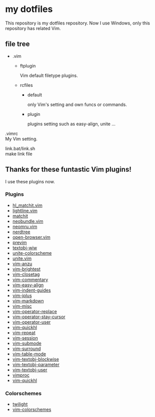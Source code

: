 # my dotfiles

This repository is my dotfiles repository.
Now I use Windows, only this repository has related Vim.

## file tree

+ .vim

    + ftplugin

        Vim default filetype plugins.  

    + rcfiles

        + default

            only Vim's setting and own funcs or commands.  

        + plugin

            plugins setting such as easy-align, unite ...  

.vimrc  
My Vim setting.  

link.bat/link.sh  
make link file  

## Thanks for these funtastic Vim plugins!

I use these plugins now.

### Plugins

+ [hl_matchit.vim](https://github.com/vimtaku/hl_matchit.vim)
+ [lightline.vim](https://github.com/itchyny/lightline.vim)
+ [matchit](https://github.com/tmhedberg/matchit)
+ [neobundle.vim](https://github.com/Shougo/neobundle.vim)
+ [neomru.vim](https://github.com/Shougo/neomru.vim)
+ [nerdtree](https://github.com/scrooloose/nerdtree)
+ [open-browser.vim](https://github.com/tyru/open-browser.vim)
+ [previm](https://github.com/kannokanno/previm)
+ [textobj-wiw](h1mesuke/textobj-wiw)
+ [unite-colorscheme](https://github.com/ujihisa/unite-colorscheme)
+ [unite.vim](https://github.com/Shougo/unite.vim)
+ [vim-anzu](https://github.com/osyo-manga/vim-anzu)
+ [vim-brightest](https://github.com/osyo-manga/vim-brightest)
+ [vim-closetag](https://github.com/alvan/vim-closetag)
+ [vim-commentary](https://github.com/tpope/vim-commentary)
+ [vim-easy-align](https://github.com/junegunn/vim-easy-align)
+ [vim-indent-guides](https://github.com/nathanaelkane/vim-indent-guides)
+ [vim-jplus](https://github.com/osyo-manga/vim-jplus)
+ [vim-markdown](https://github.com/plasticboy/vim-markdown)
+ [vim-misc](https://github.com/xolox/vim-misc)
+ [vim-operator-replace](https://github.com/kana/vim-operator-replace)
+ [vim-operator-stay-cursor](https://github.com/osyo-manga/vim-operator-stay-cursor)
+ [vim-operator-user](https://github.com/kana/vim-operator-user)
+ [vim-quickhl](https://github.com/t9md/vim-quickhl)
+ [vim-repeat](https://github.com/tpope/vim-repeat)
+ [vim-session](https://github.com/xolox/vim-session)
+ [vim-submode](https://github.com/kana/vim-submode)
+ [vim-surround](https://github.com/tpope/vim-surround)
+ [vim-table-mode](https://github.com/dhruvasagar/vim-table-mode)
+ [vim-textobj-blockwise](https://github.com/osyo-manga/vim-textobj-blockwise)
+ [vim-textobj-parameter](https://github.com/sgur/vim-textobj-parameter)
+ [vim-textobj-user](https://github.com/kana/vim-textobj-user)
+ [vimproc](https://github.com/Shougo/vimproc.vim)
+ [vim-quickhl](https://github.com/t9md/vim-quickhl)

### Colorschemes

+ [twilight](https://github.com/vim-scripts/twilight)
+ [vim-colorschemes](https://github.com/flazz/vim-colorschemes)

